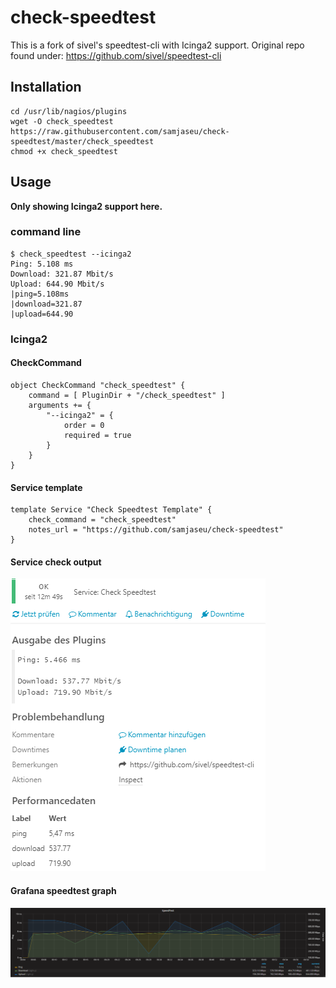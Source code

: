 # check-speedtest

This is a fork of sivel's speedtest-cli with Icinga2 support.
Original repo found under: https://github.com/sivel/speedtest-cli


## Installation
```
cd /usr/lib/nagios/plugins
wget -O check_speedtest https://raw.githubusercontent.com/samjaseu/check-speedtest/master/check_speedtest
chmod +x check_speedtest
```


## Usage
**Only showing Icinga2 support here.**


### command line
```
$ check_speedtest --icinga2
Ping: 5.108 ms
Download: 321.87 Mbit/s
Upload: 644.90 Mbit/s
|ping=5.108ms
|download=321.87
|upload=644.90
```


### Icinga2

#### CheckCommand
```
object CheckCommand "check_speedtest" {
    command = [ PluginDir + "/check_speedtest" ]
    arguments += {
        "--icinga2" = {
            order = 0
            required = true
        }
    }
}
```

#### Service template
```
template Service "Check Speedtest Template" {
    check_command = "check_speedtest"
    notes_url = "https://github.com/samjaseu/check-speedtest"
}
```

#### Service check output
![Speedtest service check output](speedtest-service-check-output.png)

#### Grafana speedtest graph
![Grafana speedtest graph](grafana-speedtest-graph.png)
